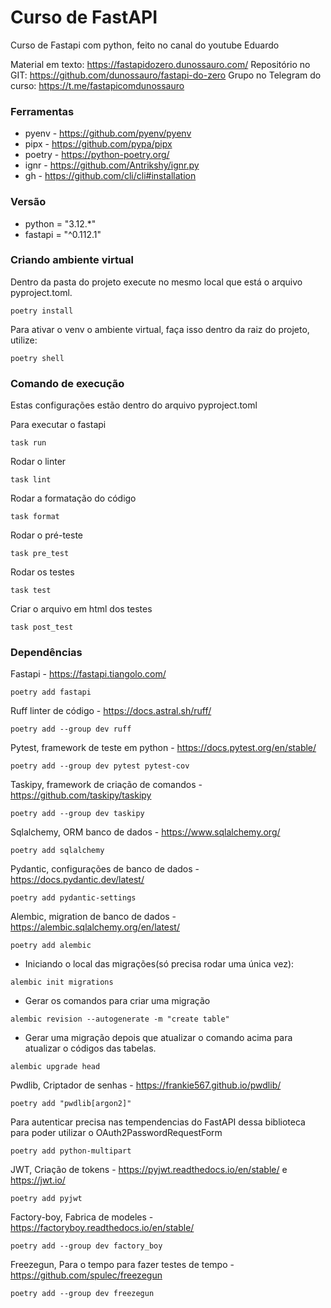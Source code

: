 # Curso de FastAPI
Curso de Fastapi com python, feito no canal do youtube Eduardo


Material em texto: https://fastapidozero.dunossauro.com/
Repositório no GIT: https://github.com/dunossauro/fastapi-do-zero
Grupo no Telegram do curso: https://t.me/fastapicomdunossauro

### Ferramentas

- pyenv - https://github.com/pyenv/pyenv
- pipx - https://github.com/pypa/pipx
- poetry - https://python-poetry.org/
- ignr - https://github.com/Antrikshy/ignr.py
- gh - https://github.com/cli/cli#installation

### Versão

- python = "3.12.*"
- fastapi = "^0.112.1"

### Criando ambiente virtual

Dentro da pasta do projeto execute no mesmo local que está o arquivo pyproject.toml.
````
poetry install
````

Para ativar o venv o ambiente virtual, faça isso dentro da raiz do projeto, utilize:
````
poetry shell
````

### Comando de execução
Estas configurações estão dentro do arquivo pyproject.toml

Para executar o fastapi
````
task run
````

Rodar o linter
````
task lint
````

Rodar a formatação do código
````
task format
````

Rodar o pré-teste
````
task pre_test
````

Rodar os testes
````
task test
````

Criar o arquivo em html dos testes
````
task post_test
````

### Dependências

Fastapi - https://fastapi.tiangolo.com/
````
poetry add fastapi
````

Ruff linter de código - https://docs.astral.sh/ruff/
````
poetry add --group dev ruff
````

Pytest, framework de teste em python - https://docs.pytest.org/en/stable/
````
poetry add --group dev pytest pytest-cov
````

Taskipy, framework de criação de comandos - https://github.com/taskipy/taskipy
````
poetry add --group dev taskipy
````

Sqlalchemy, ORM banco de dados - https://www.sqlalchemy.org/
````
poetry add sqlalchemy
````

Pydantic, configurações de banco de dados - https://docs.pydantic.dev/latest/
````
poetry add pydantic-settings
````

Alembic, migration de banco de dados - https://alembic.sqlalchemy.org/en/latest/
````
poetry add alembic
````
 - Iniciando o local das migrações(só precisa rodar uma única vez):
````
alembic init migrations
````
 - Gerar os comandos para criar uma migração
````
alembic revision --autogenerate -m "create table"
````
 - Gerar uma migração depois que atualizar o comando acima para atualizar o códigos das tabelas.
````
alembic upgrade head
````

Pwdlib, Criptador de senhas - https://frankie567.github.io/pwdlib/
````
poetry add "pwdlib[argon2]"
````

Para autenticar precisa nas tempendencias do FastAPI dessa biblioteca para poder utilizar o OAuth2PasswordRequestForm
````
poetry add python-multipart
````

JWT, Criação de tokens - https://pyjwt.readthedocs.io/en/stable/ e https://jwt.io/
````
poetry add pyjwt
````

Factory-boy, Fabrica de modeles  - https://factoryboy.readthedocs.io/en/stable/
````
poetry add --group dev factory_boy
````

Freezegun, Para o tempo para fazer testes de tempo  - https://github.com/spulec/freezegun
````
poetry add --group dev freezegun
````